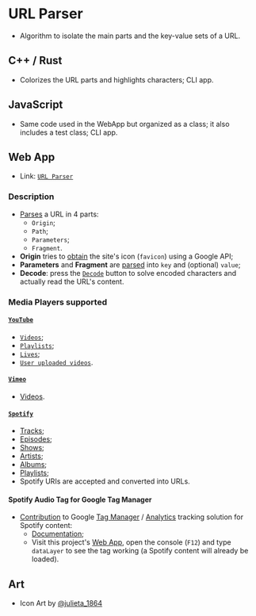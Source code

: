 # URL Parser

- Algorithm to isolate the main parts and the key-value sets of a URL.

## C++ / Rust

- Colorizes the URL parts and highlights characters; CLI app.

## JavaScript

- Same code used in the WebApp but organized as a class; it also includes a test class; CLI app.

## Web App 

- Link: [`URL Parser`](https://tomasfn87.github.io/url-parser?utm_source=github&utm_medium=readme)

### Description

- [Parses](https://github.com/tomasfn87/url-parser/blob/main/index.html#L61) a URL in 4 parts:
  - `Origin`;
  - `Path`;
  - `Parameters`;
  - `Fragment`.
- **Origin** tries to [obtain](https://github.com/tomasfn87/url-parser/blob/main/index.html#L245) the site's icon (`favicon`) using a Google API;
- **Parameters** and **Fragment** are [parsed](https://github.com/tomasfn87/url-parser/blob/main/index.html#L25) into `key` and (optional) `value`;
- **Decode**: press the [`Decode`](https://github.com/tomasfn87/url-parser/blob/main/index.html#L188) button to solve encoded characters and actually read the URL's content.

### Media Players supported

#### [`YouTube`](https://www.youtube.com)

- [`Videos`](https://github.com/tomasfn87/url-parser/blob/main/index.html#L375);
- [`Playlists`](https://github.com/tomasfn87/url-parser/blob/main/index.html#L342);
- [`Lives`](https://github.com/tomasfn87/url-parser/blob/main/index.html#L416);
- [`User uploaded videos`](https://github.com/tomasfn87/url-parser/blob/main/index.html#L442).

#### [`Vimeo`](https://www.vimeo.com)

- [Videos](https://github.com/tomasfn87/url-parser/blob/main/index.html#L475).

#### [`Spotify`](https://www.spotify.com)

- [Tracks](https://github.com/tomasfn87/url-parser/blob/main/index.html#L496);
- [Episodes](https://github.com/tomasfn87/url-parser/blob/main/index.html#L496);
- [Shows](https://github.com/tomasfn87/url-parser/blob/main/index.html#L496);
- [Artists](https://github.com/tomasfn87/url-parser/blob/main/index.html#L496);
- [Albums](https://github.com/tomasfn87/url-parser/blob/main/index.html#L496);
- [Playlists](https://github.com/tomasfn87/url-parser/blob/main/index.html#L496);
- Spotify URIs are accepted and converted into URLs.

#### Spotify Audio Tag for Google Tag Manager

- [Contribution](https://community.spotify.com/t5/Spotify-for-Developers/Spotify-iFrame-tracking-via-GTM-Any-code/m-p/6945950) to Google [Tag Manager](https://tagmanager.google.com) / [Analytics](https://analytics.google.com) tracking solution for Spotify content:
  - [Documentation](https://github.com/tomasfn87/url-parser/blob/main/gtm/spotify-audio.json.md);
  - Visit this project's [Web App](https://tomasfn87.github.io/url-parser?spotifycontent=artist:1nJvji2KIlWSseXRSlNYsC&utm_source=github&utm_medium=readme), open the console (`F12`) and type `dataLayer` to see the tag working (a Spotify content will already be loaded).

## Art

- Icon Art by [@julieta_1864](https://instagram.com/julieta_1864)
